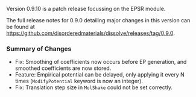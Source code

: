 Version 0.9.10 is a patch release focussing on the EPSR module.

The full release notes for 0.9.0 detailing major changes in this version can be found at https://github.com/disorderedmaterials/dissolve/releases/tag/0.9.0.

### Summary of Changes
- Fix: Smoothing of coefficients now occurs before EP generation, and smoothed coefficients are now stored.
- Feature: Empirical potential can be delayed, only applying it every N times (`ModifyPotential` keyword is now an integer).
- Fix: Translation step size in `MolShake` could not be set correctly.
